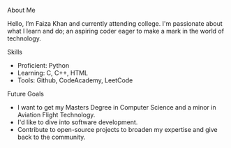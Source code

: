 About Me

Hello, I’m Faiza Khan and currently attending college. I'm passionate about what I learn and do; an aspiring coder eager to make a mark in the world of technology.

Skills
- Proficient: Python
- Learning: C, C++, HTML
- Tools: Github, CodeAcademy, LeetCode

Future Goals
- I want to get my Masters Degree in Computer Science and a minor in Aviation Flight Technology.
- I'd like to dive into software development.
- Contribute to open-source projects to broaden my expertise and give back to the community.

<!---
faizak2521/faizak2521 is a ✨ special ✨ repository because its `README.md` (this file) appears on your GitHub profile.
You can click the Preview link to take a look at your changes.
--->
